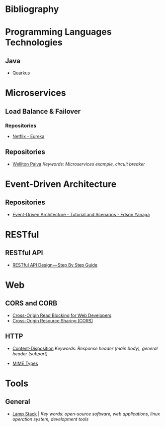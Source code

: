 # Bibliography

# Programming Languages Technologies

## Java

* [Quarkus](https://quarkus.io/)

# Microservices

## Load Balance & Failover

### Repositories
* [Netflix - Eureka](https://github.com/netflix/eureka)

## Repositories
* [Welliton Paiva](https://github.com/wellitonpaiva)
_Keywords: Microservices example, circuit breaker_

# Event-Driven Architecture

## Repositories
* [Event-Driven Architecture - Tutorial and Scenarios - Edson Yanaga](https://github.com/redhat-developer-demos/eda-tutorial)

# RESTful

## RESTful API

- [RESTful API Design — Step By Step Guide](https://hackernoon.com/restful-api-design-step-by-step-guide-2f2c9f9fcdbf)

# Web

## CORS and CORB
- [Cross-Origin Read Blocking for Web Developers](https://www.chromium.org/Home/chromium-security/corb-for-developers)
- [Cross-Origin Resource Sharing (CORS)](https://developer.mozilla.org/en-US/docs/Web/HTTP/CORS)

## HTTP

- [Content-Disposition](https://developer.mozilla.org/en-US/docs/Web/HTTP/Headers/Content-Disposition)
_Keywords: Response header (main body), general header (subpart)_

- [MIME Types](https://developer.mozilla.org/pt-BR/docs/Web/HTTP/Basico_sobre_HTTP/MIME_types/Complete_list_of_MIME_types)

# Tools

## General
- [Lamp Stack](https://www.digitalocean.com/community/tags/lamp-stack?type=tutorials) | 
_Key words: open-source software, web applications, linux operation system, development tools_


